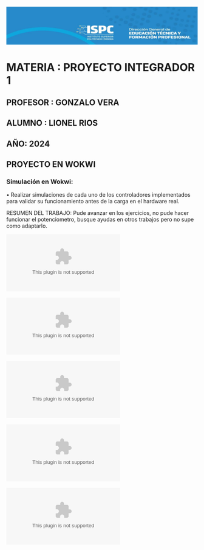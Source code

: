 ![alt text](image.png)

# MATERIA : PROYECTO INTEGRADOR 1

## PROFESOR : GONZALO VERA

## ALUMNO : LIONEL RIOS

## AÑO: 2024

## PROYECTO EN WOKWI

### Simulación en Wokwi: 

• Realizar simulaciones de cada uno de los controladores implementados para validar su funcionamiento antes de la carga en el hardware real.

RESUMEN DEL TRABAJO: Pude avanzar en los ejercicios, no pude hacer funcionar el potenciometro, busque ayudas en otros trabajos pero no supe como adaptarlo.


![EJERCICIOS](./Controlador_entradas_digitales.zip)

![EJERCICIOS](./Controlador_entradas_digitales_PY.zip)

![EJERCICIOS](./Controlador_entradas_analogicas.zip)

![EJERCICIOS](./Salidas_digitales_2.zip)

![EJERCICIOS](./Salida_analoga2.zip)
